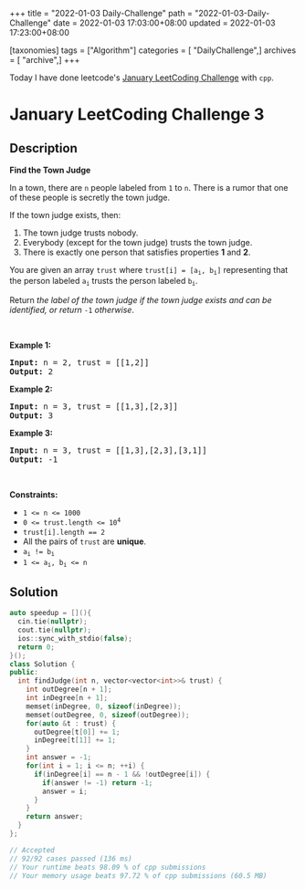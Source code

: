 +++
title = "2022-01-03 Daily-Challenge"
path = "2022-01-03-Daily-Challenge"
date = 2022-01-03 17:03:00+08:00
updated = 2022-01-03 17:23:00+08:00

[taxonomies]
tags = ["Algorithm"]
categories = [ "DailyChallenge",]
archives = [ "archive",]
+++

Today I have done leetcode's [January LeetCoding Challenge](https://leetcode.com/problems/find-the-town-judge/) with `cpp`.

<!-- more -->

# January LeetCoding Challenge 3

## Description

**Find the Town Judge**

<p>In a town, there are <code>n</code> people labeled from <code>1</code> to <code>n</code>. There is a rumor that one of these people is secretly the town judge.</p>

<p>If the town judge exists, then:</p>

<ol>
	<li>The town judge trusts nobody.</li>
	<li>Everybody (except for the town judge) trusts the town judge.</li>
	<li>There is exactly one person that satisfies properties <strong>1</strong> and <strong>2</strong>.</li>
</ol>

<p>You are given an array <code>trust</code> where <code>trust[i] = [a<sub>i</sub>, b<sub>i</sub>]</code> representing that the person labeled <code>a<sub>i</sub></code> trusts the person labeled <code>b<sub>i</sub></code>.</p>

<p>Return <em>the label of the town judge if the town judge exists and can be identified, or return </em><code>-1</code><em> otherwise</em>.</p>

<p>&nbsp;</p>
<p><strong>Example 1:</strong></p>

<pre>
<strong>Input:</strong> n = 2, trust = [[1,2]]
<strong>Output:</strong> 2
</pre>

<p><strong>Example 2:</strong></p>

<pre>
<strong>Input:</strong> n = 3, trust = [[1,3],[2,3]]
<strong>Output:</strong> 3
</pre>

<p><strong>Example 3:</strong></p>

<pre>
<strong>Input:</strong> n = 3, trust = [[1,3],[2,3],[3,1]]
<strong>Output:</strong> -1
</pre>

<p>&nbsp;</p>
<p><strong>Constraints:</strong></p>

<ul>
	<li><code>1 &lt;= n &lt;= 1000</code></li>
	<li><code>0 &lt;= trust.length &lt;= 10<sup>4</sup></code></li>
	<li><code>trust[i].length == 2</code></li>
	<li>All the pairs of <code>trust</code> are <strong>unique</strong>.</li>
	<li><code>a<sub>i</sub> != b<sub>i</sub></code></li>
	<li><code>1 &lt;= a<sub>i</sub>, b<sub>i</sub> &lt;= n</code></li>
</ul>


## Solution

``` cpp
auto speedup = [](){
  cin.tie(nullptr);
  cout.tie(nullptr);
  ios::sync_with_stdio(false);
  return 0;
}();
class Solution {
public:
  int findJudge(int n, vector<vector<int>>& trust) {
    int outDegree[n + 1];
    int inDegree[n + 1];
    memset(inDegree, 0, sizeof(inDegree));
    memset(outDegree, 0, sizeof(outDegree));
    for(auto &t : trust) {
      outDegree[t[0]] += 1;
      inDegree[t[1]] += 1;
    }
    int answer = -1;
    for(int i = 1; i <= n; ++i) {
      if(inDegree[i] == n - 1 && !outDegree[i]) {
        if(answer != -1) return -1;
        answer = i;
      }
    }
    return answer;
  }
};

// Accepted
// 92/92 cases passed (136 ms)
// Your runtime beats 98.09 % of cpp submissions
// Your memory usage beats 97.72 % of cpp submissions (60.5 MB)
```
